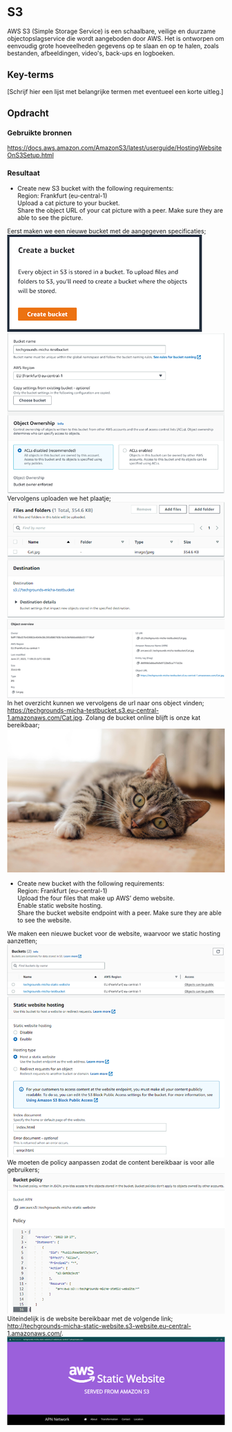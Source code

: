 # S3

AWS S3 (Simple Storage Service) is een schaalbare, veilige en duurzame objectopslagservice die wordt aangeboden door AWS. Het is ontworpen om eenvoudig grote hoeveelheden gegevens op te slaan en op te halen, zoals bestanden, afbeeldingen, video's, back-ups en logboeken.

## Key-terms
[Schrijf hier een lijst met belangrijke termen met eventueel een korte uitleg.]

## Opdracht
### Gebruikte bronnen
https://docs.aws.amazon.com/AmazonS3/latest/userguide/HostingWebsiteOnS3Setup.html


### Resultaat
- Create new S3 bucket with the following requirements:  
Region: Frankfurt (eu-central-1)  
Upload a cat picture to your bucket.  
Share the object URL of your cat picture with a peer. Make sure they are able to see the picture.

Eerst maken we een nieuwe bucket met de aangegeven specificaties;  
![](https://github.com/techgrounds/techgrounds-Mynamewastakenwastaken/blob/main/00_includes/04_AWS/5/create_bucket.png?raw=true)  
![](https://github.com/techgrounds/techgrounds-Mynamewastakenwastaken/blob/main/00_includes/04_AWS/5/bucket_name.png?raw=true)  
Vervolgens uploaden we het plaatje;  
![](https://github.com/techgrounds/techgrounds-Mynamewastakenwastaken/blob/main/00_includes/04_AWS/5/upload.png?raw=true)  
![](https://github.com/techgrounds/techgrounds-Mynamewastakenwastaken/blob/main/00_includes/04_AWS/5/upload_conf.png?raw=true)  
In het overzicht kunnen we vervolgens de url naar ons object vinden; https://techgrounds-micha-testbucket.s3.eu-central-1.amazonaws.com/Cat.jpg. Zolang de bucket online blijft is onze kat bereikbaar;  
![](https://github.com/techgrounds/techgrounds-Mynamewastakenwastaken/blob/main/00_includes/04_AWS/5/Cat.jpg?raw=true)  


- Create new bucket with the following requirements:  
Region: Frankfurt (eu-central-1)  
Upload the four files that make up AWS’ demo website.  
Enable static website hosting.  
Share the bucket website endpoint with a peer. Make sure they are able to see the website.  

We maken een nieuwe bucket voor de website, waarvoor we static hosting aanzetten;  
![](https://github.com/techgrounds/techgrounds-Mynamewastakenwastaken/blob/main/00_includes/04_AWS/5/bucket_site.png?raw=true)  
![](https://github.com/techgrounds/techgrounds-Mynamewastakenwastaken/blob/main/00_includes/04_AWS/5/enable_hosting.png?raw=true)  
We moeten de policy aanpassen zodat de content bereikbaar is voor alle gebruikers;  
![](https://github.com/techgrounds/techgrounds-Mynamewastakenwastaken/blob/main/00_includes/04_AWS/5/bucket_policy.png?raw=true)  
Uiteindelijk is de website bereikbaar met de volgende link; http://techgrounds-micha-static-website.s3-website.eu-central-1.amazonaws.com/.  
![](https://github.com/techgrounds/techgrounds-Mynamewastakenwastaken/blob/main/00_includes/04_AWS/5/endpoint_test.png?raw=true)  




